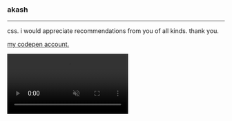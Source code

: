 ### akash
<hr>
css. i would appreciate recommendations from you of all kinds. thank you.
<br> 

[my codepen account.](https://codepen.io/akash-1618)

  <video loop autoplay muted width="50%" style="min-width:280px;">
  <source src="https://thumbs.gfycat.com/DecimalPertinentDeermouse-mobile.mp4" type="video/ogg">
  Your browser does not support the video tag.
</video>
<!--
**akash-1618/akash-1618** is a ✨ _special_ ✨ repository because its `README.md` (this file) appears on your GitHub profile.

Here are some ideas to get you started:

- 🔭 I’m currently working on ...
- 🌱 I’m currently learning ...
- 👯 I’m looking to collaborate on ...
- 🤔 I’m looking for help with ...
- 💬 Ask me about ...
- 📫 How to reach me: ...
- 😄 Pronouns: ...
- ⚡ Fun fact: ...
-->

